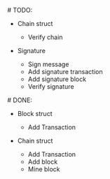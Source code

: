 # TODO:

- Chain struct
  - Verify chain

- Signature
  - Sign message
  - Add signature transaction
  - Add signature block
  - Verify signature

# DONE:
- Block struct
  - Add Transaction

- Chain struct
  - Add Transaction
  - Add block
  - Mine block

